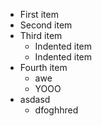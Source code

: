 - First item
- Second item
- Third item
	- Indented item
	- Indented item
- Fourth item
	- awe
	- YOOO
- asdasd
	- dfoghhred